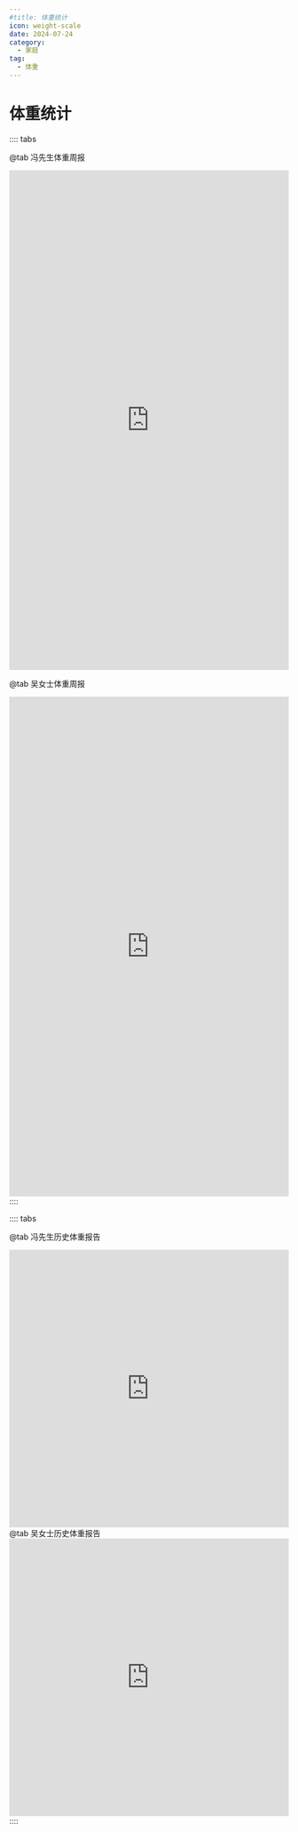 ```yaml
---
#title: 体重统计
icon: weight-scale
date: 2024-07-24
category:
  - 家庭
tag:
  - 体重
---
```


# 体重统计

:::: tabs

@tab 冯先生体重周报

<iframe 
src="https://arthurfsy2.github.io/yunmai_weight_extract2json/output/weekly_report_fsy_v2.html" 
frameborder=0
height=900
width=100%
seamless=seamless
scrolling=auto
></iframe>

@tab 吴女士体重周报

<iframe 
src="https://arthurfsy2.github.io/yunmai_weight_extract2json/output/weekly_report_wyf_v2.html" 
frameborder=0
height=900
width=100%
seamless=seamless
scrolling=auto
></iframe>
::::

:::: tabs

@tab 冯先生历史体重报告

<iframe 
src="https://arthurfsy2.github.io/yunmai_weight_extract2json/output/weight_report_fsy.html" 
frameborder=0
height=500
width=100%
seamless=seamless
scrolling=auto
></iframe>
@tab 吴女士历史体重报告

<iframe 
src="https://arthurfsy2.github.io/yunmai_weight_extract2json/output/weight_report_wyf.html" 
frameborder=0
height=500
width=100%
seamless=seamless
scrolling=auto
></iframe>
::::
